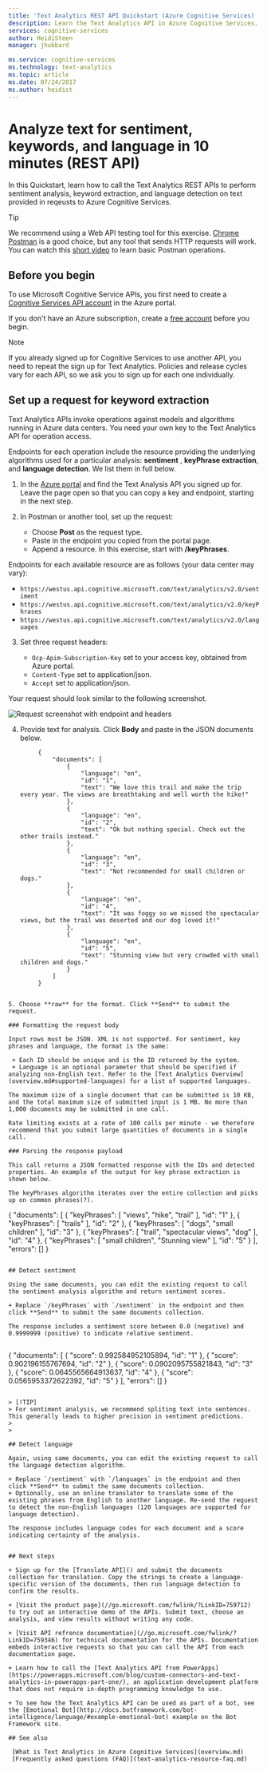 ```yaml
---
title: 'Text Analytics REST API Quickstart (Azure Cognitive Services) | Microsoft Docs'
description: Learn the Text Analytics API in Azure Cognitive Services.
services: cognitive-services
author: HeidiSteen
manager: jhubbard

ms.service: cognitive-services
ms.technology: text-analytics
ms.topic: article
ms.date: 07/24/2017
ms.author: heidist
---
```


# Analyze text for sentiment, keywords, and language in 10 minutes (REST API)

In this Quickstart, learn how to call the Text Analytics REST APIs to perform sentiment analysis, keyword extraction, and language detection on text provided in reqeusts to Azure Cognitive Services.

> [!Tip]
> We recommend using a Web API testing tool for this exercise. [Chrome Postman](https://chrome.google.com/webstore/detail/postman/fhbjgbiflinjbdggehcddcbncdddomop) is a good choice, but any tool that sends HTTP requests will work. You can watch this [short video](https://www.youtube.com/watch?v=jBjXVrS8nXs) to learn basic Postman operations.
>

## Before you begin

To use Microsoft Cognitive Service APIs, you first need to create a [Cognitive Services API account](https://docs.microsoft.com/azure/cognitive-services/cognitive-services-apis-create-account) in the Azure portal. 

If you don't have an Azure subscription, create a [free account](https://azure.microsoft.com/free/) before you begin.

> [!Note]
> If you already signed up for Cognitive Services to use another API, you need to repeat the sign up for Text Analytics. Policies and release cycles vary for each API, so we ask you to sign up for each one individually. 

## Set up a request for keyword extraction

Text Analytics APIs invoke operations against models and algorithms running in Azure data centers. You need your own key to the Text Analytics API for operation access. 

Endpoints for each operation include the resource providing the underlying algorithms used for a particular analysis: **sentiment** , **keyPhrase extraction**, and **language detection**. We list them in full below.

1. In the [Azure portal](https://portal.azure.com) and find the Text Analysis API you signed up for. Leave the page open so that you can copy a key and endpoint, starting in the next step.

2. In Postman or another tool, set up the request:

   + Choose **Post** as the request type.
   + Paste in the endpoint you copied from the portal page.
   + Append a resource. In this exercise, start with **/keyPhrases**.

  Endpoints for each available resource are as follows (your data center may vary):

   + `https://westus.api.cognitive.microsoft.com/text/analytics/v2.0/sentiment`
   + `https://westus.api.cognitive.microsoft.com/text/analytics/v2.0/keyPhrases`
   + `https://westus.api.cognitive.microsoft.com/text/analytics/v2.0/languages`

3. Set three request headers:

   + `Ocp-Apim-Subscription-Key` set to your access key, obtained from Azure portal.
   + `Content-Type` set to application/json.
   + `Accept` set to application/json.

  Your request should look similar to the following screenshot.

   ![Request screenshot with endpoint and headers](../media/text-analytics/postman-request-keyphrase-1.png)

4. Provide text for analysis. Click **Body** and paste in the JSON documents below. 

   ```
        {
            "documents": [
                {
                    "language": "en",
                    "id": "1",
                    "text": "We love this trail and make the trip every year. The views are breathtaking and well worth the hike!"
                },
                {
                    "language": "en",
                    "id": "2",
                    "text": "Ok but nothing special. Check out the other trails instead."
                },
                {
                    "language": "en",
                    "id": "3",
                    "text": "Not recommended for small children or dogs."
                },
                {
                    "language": "en",
                    "id": "4",
                    "text": "It was foggy so we missed the spectacular views, but the trail was deserted and our dog loved it!"
                },                
                {
                    "language": "en",
                    "id": "5",
                    "text": "Stunning view but very crowded with small children and dogs."
                }
            ]
        }
```

5. Choose **raw** for the format. Click **Send** to submit the request.

### Formatting the request body

Input rows must be JSON. XML is not supported. For sentiment, key phrases and language, the format is the same:
 
 + Each ID should be unique and is the ID returned by the system. 
 + Language is an optional parameter that should be specified if analyzing non-English text. Refer to the [Text Analytics Overview](overview.md#supported-languages) for a list of supported languages.
 
The maximum size of a single document that can be submitted is 10 KB, and the total maximum size of submitted input is 1 MB. No more than 1,000 documents may be submitted in one call. 
 
Rate limiting exists at a rate of 100 calls per minute - we therefore recommend that you submit large quantities of documents in a single call. 

### Parsing the response payload

This call returns a JSON formatted response with the IDs and detected properties. An example of the output for key phrase extraction is shown below.

The keyPhrases algorithm iterates over the entire collection and picks up on common phrases(?).

```
{
    "documents": [
        {
            "keyPhrases": [
                "views",
                "hike",
                "trail"
            ],
            "id": "1"
        },
        {
            "keyPhrases": [
                "trails"
            ],
            "id": "2"
        },
        {
            "keyPhrases": [
                "dogs",
                "small children"
            ],
            "id": "3"
        },
        {
            "keyPhrases": [
                "trail",
                "spectacular views",
                "dog"
            ],
            "id": "4"
        },
        {
            "keyPhrases": [
                "small children",
                "Stunning view"
            ],
            "id": "5"
        }
    ],
    "errors": []
}
```

## Detect sentiment

Using the same documents, you can edit the existing request to call the sentiment analysis algorithm and return sentiment scores.

+ Replace `/keyPhrases` with `/sentiment` in the endpoint and then click **Send** to submit the same documents collection.

The response includes a sentiment score between 0.0 (negative) and 0.9999999 (positive) to indicate relative sentiment.


```
{
    "documents": [
        {
            "score": 0.992584952105894,
            "id": "1"
        },
        {
            "score": 0.902196155767694,
            "id": "2"
        },
        {
            "score": 0.0902095755821843,
            "id": "3"
        },
        {
            "score": 0.0645565664913637,
            "id": "4"
        },
        {
            "score": 0.0565953372622392,
            "id": "5"
        }
    ],
    "errors": []
}
```

> [!TIP]
> For sentiment analysis, we recommend spliting text into sentences. This generally leads to higher precision in sentiment predictions.
> 
>

## Detect language

Again, using same documents, you can edit the existing request to call the language detection algorithm.

+ Replace `/sentiment` with `/languages` in the endpoint and then click **Send** to submit the same documents collection.
+ Optionally, use an online translator to translate some of the existing phrases from English to another language. Re-send the request to detect the non-English languages (120 languages are supported for language detection).

The response includes language codes for each document and a score indicating certainty of the analysis.


## Next steps

+ Sign up for the [Translate API]() and submit the documents collection for translation. Copy the strings to create a language-specific version of the documents, then run language detection to confirm the results.

+ [Visit the product page](//go.microsoft.com/fwlink/?LinkID=759712) to try out an interactive demo of the APIs. Submit text, choose an analysis, and view results without writing any code.

+ [Visit API refrence documentation](//go.microsoft.com/fwlink/?LinkID=759346) for technical documentation for the APIs. Documentation embeds interactive requests so that you can call the API from each documentation page.

+ Learn how to call the [Text Analytics API from PowerApps](https://powerapps.microsoft.com/blog/custom-connectors-and-text-analytics-in-powerapps-part-one/), an application development platform that does not require in-depth programming knowledge to use.

+ To see how the Text Analytics API can be used as part of a bot, see the [Emotional Bot](http://docs.botframework.com/bot-intelligence/language/#example-emotional-bot) example on the Bot Framework site.

## See also 

 [What is Text Analytics in Azure Cognitive Services](overview.md)  
 [Frequently asked questions (FAQ)](text-analytics-resource-faq.md)